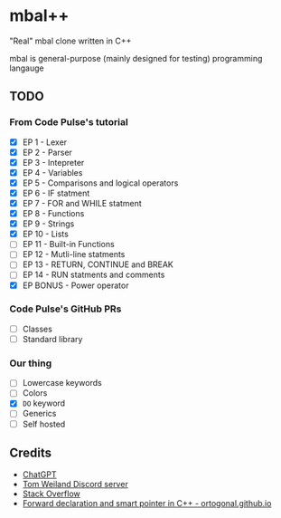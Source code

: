 # mbal++
"Real" mbal clone written in C++

mbal is general-purpose (mainly designed for testing) programming langauge

## TODO
### From Code Pulse's tutorial
- [x] EP 1 - Lexer
- [x] EP 2 - Parser
- [x] EP 3 - Intepreter
- [x] EP 4 - Variables
- [x] EP 5 - Comparisons and logical operators
- [x] EP 6 - IF statment
- [X] EP 7 - FOR and WHILE statment
- [x] EP 8 - Functions
- [x] EP 9 - Strings
- [x] EP 10 - Lists
- [ ] EP 11 - Built-in Functions
- [ ] EP 12 - Mutli-line statments
- [ ] EP 13 - RETURN, CONTINUE and BREAK
- [ ] EP 14 - RUN statments and comments
- [x] EP BONUS - Power operator

### Code Pulse's GitHub PRs
- [ ] Classes
- [ ] Standard library

### Our thing
- [ ] Lowercase keywords
- [ ] Colors
- [x] `DO` keyword
- [ ] Generics
- [ ] Self hosted

## Credits
- [ChatGPT](ai.com)
- [Tom Weiland Discord server](https://discord.gg/tomweiland)
- [Stack Overflow](https://stackoverflow.com/)
- [Forward declaration and smart pointer in C++ - ortogonal.github.io](https://ortogonal.github.io/cpp/forward-declaration-and-smart-pointers/)
